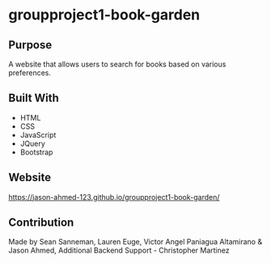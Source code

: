 # groupproject1-book-garden

## Purpose

A website that allows users to search for books based on various preferences.

## Built With

- HTML
- CSS
- JavaScript
- JQuery
- Bootstrap

## Website

https://jason-ahmed-123.github.io/groupproject1-book-garden/

## Contribution

Made by Sean Sanneman, Lauren Euge, Victor Angel Paniagua Altamirano & Jason Ahmed,
Additional Backend Support - Christopher Martinez
